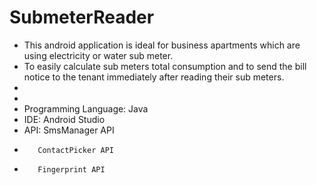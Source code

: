 # SubmeterReader
- This android application is ideal for business apartments which   are  using electricity or water sub meter.
- To easily calculate sub meters total consumption and to send the bill notice to the tenant immediately after reading their sub meters. 
-
-
- Programming Language: Java
- IDE: Android Studio
- API: SmsManager API
-        ContactPicker API
-        Fingerprint API

